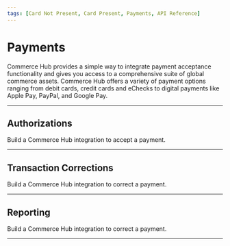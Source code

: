 ```yaml
---
tags: [Card Not Present, Card Present, Payments, API Reference]
---
```


# Payments

Commerce Hub provides a simple way to integrate payment acceptance functionality and gives you access to a comprehensive suite of global commerce assets. Commerce Hub offers a variety of payment options ranging from debit cards, credit cards and eChecks to digital payments like Apple Pay, PayPal, and Google Pay.

---

## Authorizations

Build a Commerce Hub integration to accept a payment.

<!-- type: row -->

<!-- type: card
title: Charges
description: Online, mobile, and digital transactions are considered Card Not Present (CNP) where the customer does not physically present their payment source at the time of the transaction. Transaction types include; online payments, in-app payments, and MOTO.
link: ?path=docs/Getting-Started/Getting-Started-Online.md
-->

<!-- type: card
title: Capture
description: In-person or Card Present (CP) transactions are initiated when a customer physically presents their payment source at the time of the transaction. Transaction types include manual entry, track data, and EMV.
link: ?path=docs/Getting-Started/Getting-Started-InPerson.md
-->

<!-- type: row-end -->

---

## Transaction Corrections

Build a Commerce Hub integration to correct a payment.

<!-- type: row -->

<!-- type: card
title: Tagged Refunds
description: Online, mobile, and digital transactions are considered Card Not Present (CNP) where the customer does not physically present their payment source at the time of the transaction. Transaction types include; online payments, in-app payments, and MOTO.
link: ?path=docs/Getting-Started/Getting-Started-Online.md
-->

<!-- type: card
title: Open Refunds
description: In-person or Card Present (CP) transactions are initiated when a customer physically presents their payment source at the time of the transaction. Transaction types include manual entry, track data, and EMV.
link: ?path=docs/Getting-Started/Getting-Started-InPerson.md
-->

<!-- type: card
title: Online Refunds
description: Connected Commerce also known as Universal Commerce or Omnicommerce is Commerce Hub's unified commerce solution that consolidates sales channels, and allows for a more consistent and personalized customer experience.
link:
-->

<!-- type: card
title: Cancels
description: Connected Commerce also known as Universal Commerce or Omnicommerce is Commerce Hub's unified commerce solution that consolidates sales channels, and allows for a more consistent and personalized customer experience.
link:
-->

<!-- type: row-end -->

---

## Reporting

Build a Commerce Hub integration to correct a payment.

<!-- type: row -->

<!-- type: card
title: Inquiry
description: Online, mobile, and digital transactions are considered Card Not Present (CNP) where the customer does not physically present their payment source at the time of the transaction. Transaction types include; online payments, in-app payments, and MOTO.
link: ?path=docs/Getting-Started/Getting-Started-Online.md
-->

<!-- type: row-end -->

---
